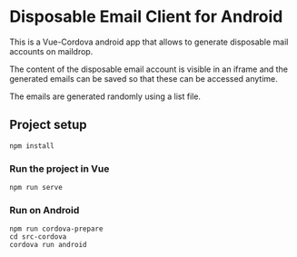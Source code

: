 # Disposable Email Client for Android

This is a Vue-Cordova android app that allows to generate disposable mail accounts on maildrop. 

The content of the disposable email account is visible in an iframe and the generated emails can be saved so that these can be accessed anytime.

The emails are generated randomly using a list file.

## Project setup
```
npm install
```

### Run the project in Vue
```
npm run serve
```

### Run on Android
```
npm run cordova-prepare 
cd src-cordova
cordova run android
```


